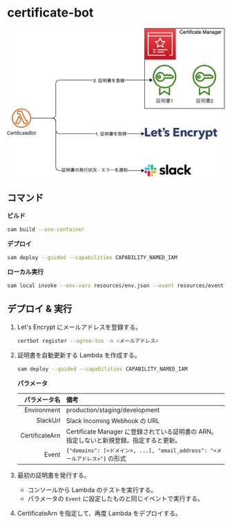 # certificate-bot

![](./docs/infrastructure.dio.png)

## コマンド

**ビルド**

```sh
sam build --use-container
```

**デプロイ**

```sh
sam deploy --guided --capabilities CAPABILITY_NAMED_IAM
```

**ローカル実行**

```sh
sam local invoke --env-vars resources/env.json --event resources/event.json
```

## デプロイ & 実行

1. Let's Encrypt にメールアドレスを登録する。

   ```sh
   certbot register --agree-tos -m <メールアドレス>
   ```

1. 証明書を自動更新する Lambda を作成する。

   ```sh
   sam deploy --guided --capabilities CAPABILITY_NAMED_IAM
   ```

   **パラメータ**

   |   パラメータ名 | 備考                                                                                     |
   | -------------: | :--------------------------------------------------------------------------------------- |
   |    Environment | production/staging/development                                                           |
   |       SlackUrl | Slack Incoming Webhook の URL                                                            |
   | CertificateArn | Certificate Manager に登録されている証明書の ARN。指定しないと新規登録。指定すると更新。 |
   |          Event | `{"domains": [<ドメイン>, ...], "email_address": "<メールアドレス>"}` の形式             |

1. 最初の証明書を発行する。

   - コンソールから Lambda のテストを実行する。
   - パラメータの `Event` に設定したものと同じイベントで実行する。

1. CertificateArn を指定して、再度 Lambda をデプロイする。
